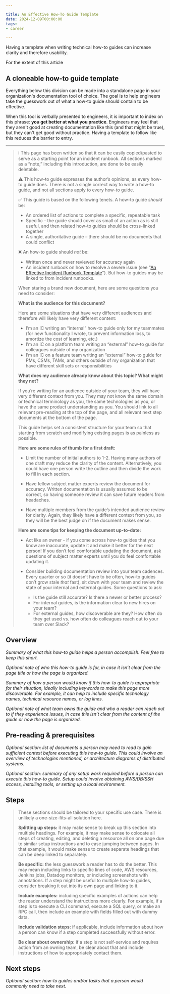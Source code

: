 ```yaml
---

title: An Effective How-To Guide Template
date: 2024-12-09T00:00:00
tags:
- career

---
```


Having a template when writing technical how-to guides can increase clarity and therefore usability.

For the extent of this article

## A cloneable how-to guide template

Everything below this division can be made into a standalone page in your organization's documentation tool of choice. The goal is to help engineers take the guesswork out of what a how-to guide should contain to be effective.

When this tool is verbally presented to engineers, it is important to index on this phrase: **you get better at what you practice**. Engineers may feel that they aren't good at creating documentation like this (and that might be true), but they can't get good without practice. Having a template to follow like this reduces the barrier to entry.

---

> ℹ️ This page has been written so that it can be easily copied/pasted to serve as a starting point for an incident runbook. All sections marked as a “note,” including this introduction, are done to be easily deletable.
>
> ⚠️ This how-to guide expresses the author’s opinions, as every how-to guide does. There is not a single correct way to write a how-to guide, and not all sections apply to every how-to guide.
>
> ✅ This guide is based on the following tenets. A how-to guide _should_ be:
>
> -   An ordered list of actions to complete a specific, repeatable task
> -   Specific - the guide should cover as small of an action as is still useful, and then related how-to guides should be cross-linked together
> -   A single, authoritative guide – there should be no documents that could conflict 
>
> ❌ An how-to guide should _not_ be:
>
> -   Written once and never reviewed for accuracy again
> -   An incident runbook on how to resolve a severe issue (see "[An Effective Incident Runbook Template](/blog/an-effective-incident-runbook-template)"). But how-to guides may be linked to from incident runbooks.
> 
> When staring a brand new document, here are some questions you need to
> consider:
> 
> **What is the audience for this document?**
> 
> Here are some situations that have very different audiences and
> therefore will likely have very different content:
> 
> -   I’m an IC writing an “internal” how-to guide only for my teammates (for new functionality I wrote, to prevent information loss, to amortize the cost of learning, etc.)
> -   I’m an IC on a platform team writing an “external” how-to guide for colleagues outside of my organization
> -   I’m an IC on a feature team writing an “external” how-to guide for PMs, CSMs, TAMs, and others outside of my organization that have different skill sets or responsibilities
> 
> **What does my audience already know about this topic? What might they not?**
> 
> If you’re writing for an audience outside of your team, they will have very different context from you. They may not know the same domain or technical terminology as you, the same technologies as you, or have the same product understanding as you. You should link to all relevant pre-reading at the top of the page, and all relevant next step documents at the bottom of the page.
> 
> This guide helps set a consistent structure for your team so that
> starting from scratch and modifying existing pages is as painless as
> possible.
> 
> **Here are some rules of thumb for a first draft:**
> 
> -   Limit the number of initial authors to 1-2. Having many authors of one draft may reduce the clarity of the content. Alternatively, you
> could have one person write the outline and then divide the work to
> fill in each section.
>     
> -   Have fellow subject matter experts review the document for accuracy. Written documentation is usually assumed to be correct, so
> having someone review it can save future readers from headaches.
>     
> -   Have multiple members from the guide’s intended audience review for clarity. Again, they likely have a different context from you, so they will be the best judge on if the document makes sense.
>     
> 
> **Here are some tips for keeping the document up-to-date:**
> 
> -   Act like an owner - if you come across how-to guides that you know are inaccurate, update it and make it better for the next person! If you don’t feel comfortable updating the document, ask questions of subject matter experts until you do feel comfortable updating it.
> -   Consider building documentation review into your team cadences. Every quarter or so (it doesn’t have to be often, how-to guides don’t grow stale _that_ fast), sit down with your team and review the state of your internal and external guides. Some questions to ask:
>     
>     -   Is the guide still accurate? Is there a newer or better process?
>     -   For internal guides, is the information clear to new hires on your team?
>     -   For external guides, how discoverable are they? How often do they get used vs. how often do colleagues reach out to your team over Slack?

## Overview

_Summary of what this how-to guide helps a person accomplish. Feel free to keep this short._

_Optional note of who this how-to guide is for, in case it isn’t clear from the page title or how the page is organized._

_Summary of how a person would know if this how-to guide is appropriate for their situation, ideally including keywords to make this page more discoverable. For example, it can help to include specific technology names, technical resource names, or log lines._

_Optional note of what team owns the guide and who a reader can reach out to if they experience issues, in case this isn’t clear from the content of the guide or how the page is organized._

## Pre-reading & prerequisites

_Optional section: list of documents a person may need to read to gain sufficient context before executing this how-to guide. This could involve an overview of technologies mentioned, or architecture diagrams of distributed systems._

_Optional section: summary of any setup work required before a person can execute this how-to guide. Setup could involve obtaining AWS/DB/SSH access, installing tools, or setting up a local environment._

## Steps

> These sections should be tailored to your specific use case. There is
> unlikely a one-size-fits-all solution here.
> 
> **Splitting up steps:** it may make sense to break up this section into multiple headings. For example, it may make sense to colocate all
> steps of creating, editing, and deleting a resource all on one page
> due to similar setup instructions and to ease jumping between pages.
> In that example, it would make sense to create separate headings that
> can be deep linked to separately.
> 
> **Be specific:** the less guesswork a reader has to do the better. This may mean including links to specific lines of code, AWS
> resources, Jenkins jobs, Datadog monitors, or including screenshots
> with annotations. If a step might be useful to multiple how-to guides,
> consider breaking it out into its own page and linking to it.
> 
> **Include examples:** including specific examples of actions can help the reader understand the instructions more clearly. For example, if a
> step is to execute a CLI command, execute a SQL query, or make an RPC
> call, then include an example with fields filled out with dummy data.
> 
> **Include validation steps:** if applicable, include information about how a person can know if a step completed successfully without error.
> 
> **Be clear about ownership:** if a step is not self-service and requires action from an owning team, be clear about that and include
> instructions of how to appropriately contact them.

## Next steps

_Optional section: how-to guides and/or tasks that a person would commonly need to take next._
<!--stackedit_data:
eyJoaXN0b3J5IjpbLTE4MTQ4Nzc2MjBdfQ==
-->